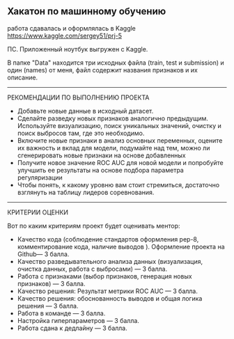 Хакатон по машинному обучению
-------------------------------------------------

работа сдавалась и оформлялась в Kaggle
https://www.kaggle.com/sergey51/prj-5

ПС. Приложенный ноутбук выгружен с Kaggle.

В папке "Data" находится три исходных файла (train, test и submission) и один (names) от меня, файл содержит названия признаков и их описание.

-------------------------------------------------

РЕКОМЕНДАЦИИ ПО ВЫПОЛНЕНИЮ ПРОЕКТА

* Добавьте новые данные в исходный датасет.
* Сделайте разведку новых признаков аналогично предыдущим. Используйте визуализацию, поиск уникальных значений, очистку и поиск выбросов там, где это необходимо.
* Включите новые признаки в анализ основных переменных, оцените их важность и вклад для модели, подумайте над тем, можно ли сгенерировать новые признаки на основе добавленных
* Получите новое значение ROC AUC для новой модели и попробуйте улучшить ее результаты на основе подбора параметра регуляризации
* Чтобы понять, к какому уровню вам стоит стремиться, достаточно взглянуть на таблицу лидеров соревнования.

-------------------------------------------------
КРИТЕРИИ ОЦЕНКИ

Вот по каким критериям проект будет оценивать ментор:

* Качество кода (соблюдение стандартов оформления pep-8, комментирование кода, наличие выводов ). Оформление проекта на Github— 3 балла.
* Качество разведывательного анализа данных (визуализация, очистка данных, работа с выбросами) — 3 балла.
* Работа с признаками (выбор признаков, генерация новых признаков) — 3 балла.
* Качество решения: Результат метрики ROC AUC — 3 балла.
* Качество решения: обоснованность выводов и общая логика решения — 3 балла.
* Работа в команде — 3 балла.
* Настройка гиперпараметров — 3 балла.
* Работа сдана к дедлайну — 3 балла. 


